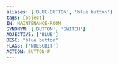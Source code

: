 ```yaml
---
aliases: ['BLUE-BUTTON', 'blue button']
tags: [object]
IN: MAINTENANCE-ROOM
SYNONYM: ['BUTTON', 'SWITCH']
ADJECTIVE: ['BLUE']
DESC: "blue button"
FLAGS: ['NDESCBIT']
ACTION: BUTTON-F
---
```


